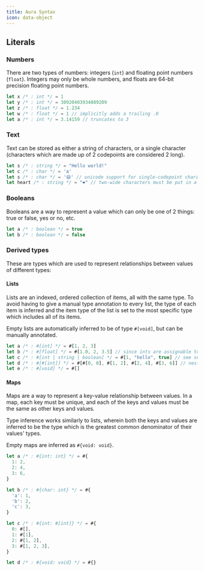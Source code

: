 ```yaml
---
title: Aura Syntax
icon: data-object
---
```


## Literals
### Numbers
There are two types of numbers: integers (`int`) and floating point numbers (`float`).
Integers may only be whole numbers, and floats are 64-bit precision floating point numbers.

```ts
let x /* : int */ = 1
let y /* : int */ = 30920403934089209
let z /* : float */ = 1.234
let w /* : float */ = 1 // implicitly adds a trailing .0
let a /* : int */ = 3.14159 // truncates to 3
```

### Text
Text can be stored as either a string of characters, or a single character (characters which are made up of 2 codepoints are considered 2 long).

```ts
let s /* : string */ = "Hello world!"
let c /* : char */ = 'a'
let s /* : char */ = '😆' // unicode support for single-codepoint characters
let heart /* : string */ = "❤️" // two-wide characters must be put in a string
```

### Booleans
Booleans are a way to represent a value which can only be one of 2 things: true or false, yes or no, etc.
```ts
let a /* : boolean */ = true
let b /* : boolean */ = false
```

### Derived types
These are types which are used to represent relationships between values of different types:

#### Lists
Lists are an indexed, ordered collection of items, all with the same type.
To avoid having to give a manual type annotation to every list, the type of each item is
inferred and the item type of the list is set to the most specific type which includes all of its items.

Empty lists are automatically inferred to be of type `#[void]`, but can be manually annotated.

```ts
let a /* : #[int] */ = #[1, 2, 3]
let b /* : #[float] */ = #[1.0, 2, 3.5] // since ints are assignable to floats, the 2 is converted to a float
let c /* : #[int | string | boolean] */ = #[1, "hello", true] // see section about union types
let d /* : #[#[int]] */ = #[#[0, 0], #[1, 2], #[2, 4], #[3, 6]] // nested lists work
let e /* : #[void] */ = #[]
```

#### Maps
Maps are a way to represent a key-value relationship between values.
In a map, each key must be unique, and each of the keys and values must be the same as other keys and values.

Type inference works similarly to lists, wherein both the keys and values are inferred to be 
the type which is the greatest common denominator of their values' types.

Empty maps are inferred as `#{void: void}`.

```ts
let a /* : #{int: int} */ = #{
  1: 2,
  2: 4,
  3: 6,
}

let b /* : #{char: int} */ = #{
  'a': 1,
  'b': 2,
  'c': 3,
}

let c /* : #{int: #[int]} */ = #{
  0: #[],
  1: #[1],
  2: #[1, 2],
  3: #[1, 2, 3],
}

let d /* : #{void: void} */ = #{}
```